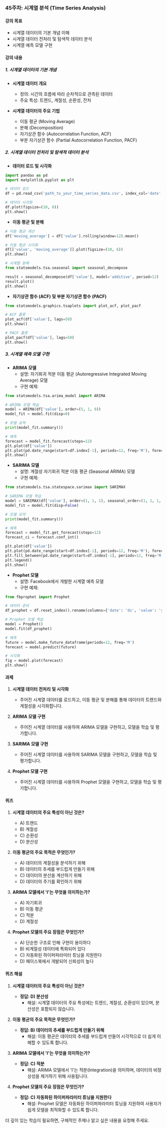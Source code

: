 ### 45주차: 시계열 분석 (Time Series Analysis)

#### 강의 목표
- 시계열 데이터의 기본 개념 이해
- 시계열 데이터 전처리 및 탐색적 데이터 분석
- 시계열 예측 모델 구현

#### 강의 내용

##### 1. 시계열 데이터의 기본 개념
- **시계열 데이터 개요**
  - 정의: 시간의 흐름에 따라 순차적으로 관측된 데이터
  - 주요 특성: 트렌드, 계절성, 순환성, 잔차

- **시계열 데이터의 주요 기법**
  - 이동 평균 (Moving Average)
  - 분해 (Decomposition)
  - 자기상관 함수 (Autocorrelation Function, ACF)
  - 부분 자기상관 함수 (Partial Autocorrelation Function, PACF)

##### 2. 시계열 데이터 전처리 및 탐색적 데이터 분석
- **데이터 로드 및 시각화**

```python
import pandas as pd
import matplotlib.pyplot as plt

# 데이터 로드
df = pd.read_csv('path_to_your_time_series_data.csv', index_col='date', parse_dates=True)

# 데이터 시각화
df.plot(figsize=(10, 6))
plt.show()
```

- **이동 평균 및 분해**

```python
# 이동 평균 계산
df['moving_average'] = df['value'].rolling(window=12).mean()

# 이동 평균 시각화
df[['value', 'moving_average']].plot(figsize=(10, 6))
plt.show()

# 시계열 분해
from statsmodels.tsa.seasonal import seasonal_decompose

result = seasonal_decompose(df['value'], model='additive', period=12)
result.plot()
plt.show()
```

- **자기상관 함수 (ACF) 및 부분 자기상관 함수 (PACF)**

```python
from statsmodels.graphics.tsaplots import plot_acf, plot_pacf

# ACF 플롯
plot_acf(df['value'], lags=50)
plt.show()

# PACF 플롯
plot_pacf(df['value'], lags=50)
plt.show()
```

##### 3. 시계열 예측 모델 구현
- **ARIMA 모델**
  - 설명: 자기회귀 적분 이동 평균 (Autoregressive Integrated Moving Average) 모델
  - 구현 예제:

```python
from statsmodels.tsa.arima_model import ARIMA

# ARIMA 모델 학습
model = ARIMA(df['value'], order=(5, 1, 0))
model_fit = model.fit(disp=0)

# 모델 요약
print(model_fit.summary())

# 예측
forecast = model_fit.forecast(steps=12)
plt.plot(df['value'])
plt.plot(pd.date_range(start=df.index[-1], periods=12, freq='M'), forecast[0])
plt.show()
```

- **SARIMA 모델**
  - 설명: 계절성 자기회귀 적분 이동 평균 (Seasonal ARIMA) 모델
  - 구현 예제:

```python
from statsmodels.tsa.statespace.sarimax import SARIMAX

# SARIMA 모델 학습
model = SARIMAX(df['value'], order=(1, 1, 1), seasonal_order=(1, 1, 1, 12))
model_fit = model.fit(disp=False)

# 모델 요약
print(model_fit.summary())

# 예측
forecast = model_fit.get_forecast(steps=12)
forecast_ci = forecast.conf_int()

plt.plot(df['value'])
plt.plot(pd.date_range(start=df.index[-1], periods=12, freq='M'), forecast.predicted_mean, label='Forecast')
plt.fill_between(pd.date_range(start=df.index[-1], periods=12, freq='M'), forecast_ci.iloc[:, 0], forecast_ci.iloc[:, 1], color='g', alpha=0.3)
plt.legend()
plt.show()
```

- **Prophet 모델**
  - 설명: Facebook에서 개발한 시계열 예측 모델
  - 구현 예제:

```python
from fbprophet import Prophet

# 데이터 준비
df_prophet = df.reset_index().rename(columns={'date': 'ds', 'value': 'y'})

# Prophet 모델 학습
model = Prophet()
model.fit(df_prophet)

# 예측
future = model.make_future_dataframe(periods=12, freq='M')
forecast = model.predict(future)

# 시각화
fig = model.plot(forecast)
plt.show()
```

#### 과제

1. **시계열 데이터 전처리 및 시각화**
   - 주어진 시계열 데이터를 로드하고, 이동 평균 및 분해를 통해 데이터의 트렌드와 계절성을 시각화합니다.

2. **ARIMA 모델 구현**
   - 주어진 시계열 데이터를 사용하여 ARIMA 모델을 구현하고, 모델을 학습 및 평가합니다.

3. **SARIMA 모델 구현**
   - 주어진 시계열 데이터를 사용하여 SARIMA 모델을 구현하고, 모델을 학습 및 평가합니다.

4. **Prophet 모델 구현**
   - 주어진 시계열 데이터를 사용하여 Prophet 모델을 구현하고, 모델을 학습 및 평가합니다.

#### 퀴즈

1. **시계열 데이터의 주요 특성이 아닌 것은?**
   - A) 트렌드
   - B) 계절성
   - C) 순환성
   - D) 분산성

2. **이동 평균의 주요 목적은 무엇인가?**
   - A) 데이터의 계절성을 분석하기 위해
   - B) 데이터의 추세를 부드럽게 만들기 위해
   - C) 데이터의 분산을 계산하기 위해
   - D) 데이터의 주기를 확인하기 위해

3. **ARIMA 모델에서 'I'는 무엇을 의미하는가?**
   - A) 자기회귀
   - B) 이동 평균
   - C) 적분
   - D) 계절성

4. **Prophet 모델의 주요 장점은 무엇인가?**
   - A) 단순한 구조로 인해 구현이 용이하다
   - B) 비계절성 데이터에 특화되어 있다
   - C) 자동화된 하이퍼파라미터 튜닝을 지원한다
   - D) 페이스북에서 개발되어 신뢰성이 높다

#### 퀴즈 해설

1. **시계열 데이터의 주요 특성이 아닌 것은?**
   - **정답: D) 분산성**
     - 해설: 시계열 데이터의 주요 특성에는 트렌드, 계절성, 순환성이 있으며, 분산성은 포함되지 않습니다.

2. **이동 평균의 주요 목적은 무엇인가?**
   - **정답: B) 데이터의 추세를 부드럽게 만들기 위해**
     - 해설: 이동 평균은 데이터의 추세를 부드럽게 만들어 시각적으로 더 쉽게 이해할 수 있도록 합니다.

3. **ARIMA 모델에서 'I'는 무엇을 의미하는가?**
   - **정답: C) 적분**
     - 해설: ARIMA 모델에서 'I'는 적분(Integration)을 의미하며, 데이터의 비정상성을 제거하기 위해 사용됩니다.

4. **Prophet 모델의 주요 장점은 무엇인가?**
   - **정답: C) 자동화된 하이퍼파라미터 튜닝을 지원한다**
     - 해설: Prophet 모델은 자동화된 하이퍼파라미터 튜닝을 지원하여 사용자가 쉽게 모델을 최적화할 수 있도록 합니다.

더 깊이 있는 학습이 필요하면, 구체적인 주제나 알고 싶은 내용을 요청해 주세요.